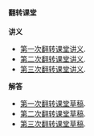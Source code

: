 #### 翻转课堂

**讲义**

- [第一次翻转课堂讲义](flippedClass\1\讲义.pdf).
- [第二次翻转课堂讲义](flippedClass\2\讲义.pdf).
- [第三次翻转课堂讲义](flippedClass\3\讲义.pdf).

**解答**

- [第一次翻转课堂草稿](flippedClass\1\草稿.html).
- [第二次翻转课堂草稿](flippedClass\2\草稿.html).
- [第三次翻转课堂草稿](flippedClass\3\草稿.html).